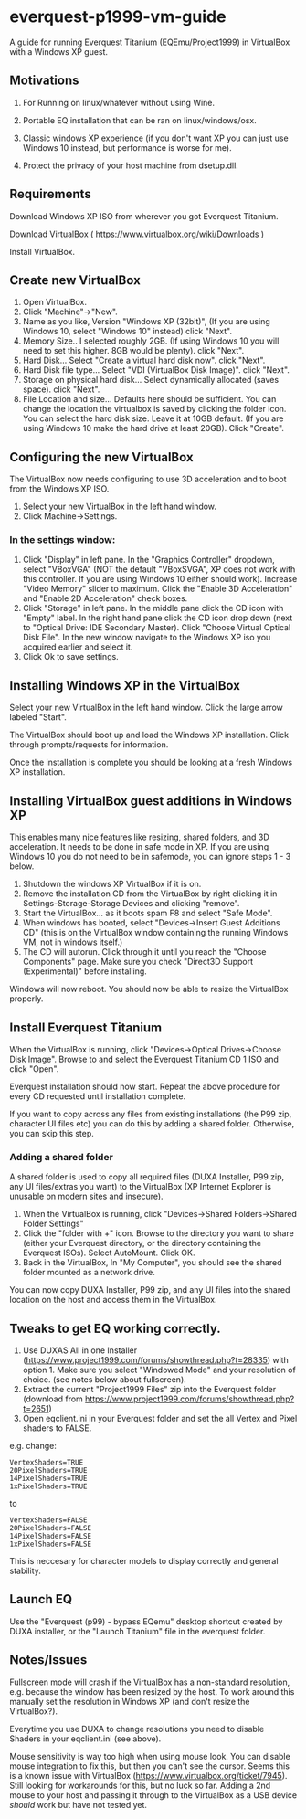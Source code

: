 # everquest-p1999-vm-guide

A guide for running Everquest Titanium (EQEmu/Project1999) in VirtualBox with a Windows XP guest.

## Motivations

1) For Running on linux/whatever without using Wine.

2) Portable EQ installation that can be ran on linux/windows/osx.

3) Classic windows XP experience (if you don't want XP you can just use Windows 10 instead, but performance is worse for me).
 
4) Protect the privacy of your host machine from dsetup.dll.

## Requirements

Download Windows XP ISO from wherever you got Everquest Titanium.

Download VirtualBox ( https://www.virtualbox.org/wiki/Downloads )

Install VirtualBox.

## Create new VirtualBox

1. Open VirtualBox.
2. Click "Machine"->"New".
3. Name as you like, Version "Windows XP (32bit)", (If you are using Windows 10, select "Windows 10" instead) click "Next".
4. Memory Size.. I selected roughly 2GB. (If using Windows 10 you will need to set this higher. 8GB would be plenty). click "Next".
5. Hard Disk... Select "Create a virtual hard disk now". click "Next".
6. Hard Disk file type... Select "VDI (VirtualBox Disk Image)". click "Next".
7. Storage on physical hard disk... Select dynamically allocated (saves space). click "Next".
8. File Location and size... Defaults here should be sufficient. You can change the location the virtualbox is saved by clicking the folder icon. You can select the hard disk size. Leave it at 10GB default. (If you are using Windows 10 make the hard drive at least 20GB). Click "Create".

## Configuring the new VirtualBox

The VirtualBox now needs configuring to use 3D acceleration and to boot from the Windows XP ISO.

1. Select your new VirtualBox in the left hand window.
2. Click Machine->Settings.

### In the settings window:


1. Click "Display" in left pane. In the "Graphics Controller" dropdown, select "VBoxVGA" (NOT the default "VBoxSVGA", XP does not work with this controller. If you are using Windows 10 either should work). Increase "Video Memory" slider to maximum. Click the "Enable 3D Acceleration" and "Enable 2D Acceleration" check boxes.
2. Click "Storage" in left pane. In the middle pane click the CD icon with "Empty" label. In the right hand pane click the CD icon drop down (next to "Optical Drive: IDE Secondary Master). Click "Choose Virtual Optical Disk File". In the new window navigate to the Windows XP iso you acquired earlier and select it.
3. Click Ok to save settings.

## Installing Windows XP in the VirtualBox

Select your new VirtualBox in the left hand window. Click the large arrow labeled "Start".

The VirtualBox should boot up and load the Windows XP installation. Click through prompts/requests for information.

Once the installation is complete you should be looking at a fresh Windows XP installation.

## Installing VirtualBox guest additions in Windows XP

This enables many nice features like resizing, shared folders, and 3D acceleration. It needs to be done in safe mode in XP. If you are using Windows 10 you do not need to be in safemode, you can ignore steps 1 - 3 below.

1. Shutdown the windows XP VirtualBox if it is on.
2. Remove the installation CD from the VirtualBox by right clicking it in Settings-Storage-Storage Devices and clicking "remove".
3. Start the VirtualBox... as it boots spam F8 and select "Safe Mode".
4. When windows has booted, select "Devices->Insert Guest Additions CD" (this is on the VirtualBox window containing the running Windows VM, not in windows itself.)
5. The CD will autorun. Click through it until you reach the "Choose Components" page. Make sure you check "Direct3D Support (Experimental)" before installing.

Windows will now reboot. You should now be able to resize the VirtualBox properly.

## Install Everquest Titanium

When the VirtualBox is running, click "Devices->Optical Drives->Choose Disk Image". Browse to and select the Everquest Titanium CD 1 ISO and click "Open".

Everquest installation should now start. Repeat the above procedure for every CD requested until installation complete.


If you want to copy across any files from existing installations (the P99 zip, character UI files etc) you can do this by adding a shared folder. Otherwise, you can skip this step.

### Adding a shared folder

A shared folder is used to copy all required files (DUXA Installer, P99 zip, any UI files/extras you want) to the VirtualBox (XP Internet Explorer is unusable on modern sites and insecure).

1. When the VirtualBox is running, click "Devices->Shared Folders->Shared Folder Settings"
2. Click the "folder with +" icon. Browse to the directory you want to share (either your Everquest directory, or the directory containing the Everquest ISOs). Select AutoMount. Click OK.
3. Back in the VirtualBox, In "My Computer", you should see the shared folder mounted as a network drive.

You can now copy DUXA Installer, P99 zip, and any UI files into the shared location on the host and access them in the VirtualBox.

## Tweaks to get EQ working correctly.


1. Use DUXAS All in one Installer (https://www.project1999.com/forums/showthread.php?t=28335) with option 1. Make sure you select "Windowed Mode" and your resolution of choice. (see notes below about fullscreen).
2. Extract the current "Project1999 Files" zip into the Everquest folder (download from https://www.project1999.com/forums/showthread.php?t=2651)
3. Open eqclient.ini in your Everquest folder and set the all Vertex and Pixel shaders to FALSE.

e.g. change:

```
VertexShaders=TRUE
20PixelShaders=TRUE
14PixelShaders=TRUE
1xPixelShaders=TRUE
```

to 

```
VertexShaders=FALSE
20PixelShaders=FALSE
14PixelShaders=FALSE
1xPixelShaders=FALSE
```

This is neccesary for character models to display correctly and general stability.

## Launch EQ

Use the "Everquest (p99) - bypass EQemu" desktop shortcut created by DUXA installer, or the "Launch Titanium" file in the everquest folder. 


## Notes/Issues

Fullscreen mode will crash if the VirtualBox has a non-standard resolution, e.g. because the window has been resized by the host. To work around this manually set the resolution in Windows XP (and don't resize the VirtualBox?).

Everytime you use DUXA to change resolutions you need to disable Shaders in your eqclient.ini (see above).

Mouse sensitivity is way too high when using mouse look. You can disable mouse integration to fix this, but then you can't see the cursor. Seems this is a known issue with VirtualBox (https://www.virtualbox.org/ticket/7945). Still looking for workarounds for this, but no luck so far. Adding a 2nd mouse to your host and passing it through to the VirtualBox as a USB device _should_ work but have not tested yet.







